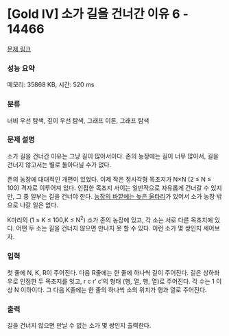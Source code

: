 # [Gold IV] 소가 길을 건너간 이유 6 - 14466 

[문제 링크](https://www.acmicpc.net/problem/14466) 

### 성능 요약

메모리: 35868 KB, 시간: 520 ms

### 분류

너비 우선 탐색, 깊이 우선 탐색, 그래프 이론, 그래프 탐색

### 문제 설명

<p>소가 길을 건너간 이유는 그냥 길이 많아서이다. 존의 농장에는 길이 너무 많아서, 길을 건너지 않고서는 별로 돌아다닐 수가 없다.</p>

<p>존의 농장에 대대적인 개편이 있었다. 이제 작은 정사각형 목초지가 N×N (2 ≤ N ≤ 100) 격자로 이루어져 있다. 인접한 목초지 사이는 일반적으로 자유롭게 건너갈 수 있지만, 그 중 일부는 길을 건너야 한다. <a href="https://www.acmicpc.net/problem/14469">농장의 바깥에는 높은 울타리</a>가 있어서 소가 농장 밖으로 나갈 일은 없다.</p>

<p>K마리의 (1 ≤ K ≤ 100,K ≤ N<sup>2</sup>) 소가 존의 농장에 있고, 각 소는 서로 다른 목초지에 있다. 어떤 두 소는 길을 건너지 않으면 만나지 못 할 수 있다. 이런 소가 몇 쌍인지 세어보자.</p>

### 입력 

 <p>첫 줄에 N, K, R이 주어진다. 다음 R줄에는 한 줄에 하나씩 길이 주어진다. 길은 상하좌우로 인접한 두 목초지를 잇고, r c r′ c′의 형태 (행, 열, 행, 열)로 주어진다. 각 수는 1 이상 N 이하이다. 그 다음 K줄에는 한 줄의 하나씩 소의 위치가 행과 열로 주어진다.</p>

### 출력 

 <p>길을 건너지 않으면 만날 수 없는 소가 몇 쌍인지 출력한다.</p>

